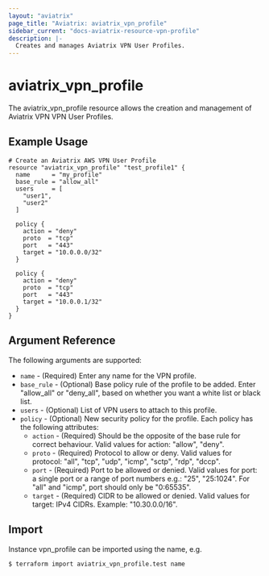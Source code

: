 ```yaml
---
layout: "aviatrix"
page_title: "Aviatrix: aviatrix_vpn_profile"
sidebar_current: "docs-aviatrix-resource-vpn-profile"
description: |-
  Creates and manages Aviatrix VPN User Profiles.
---
```


# aviatrix_vpn_profile

The aviatrix_vpn_profile resource allows the creation and management of Aviatrix VPN VPN User Profiles.

## Example Usage

```hcl
# Create an Aviatrix AWS VPN User Profile
resource "aviatrix_vpn_profile" "test_profile1" {
  name      = "my_profile"
  base_rule = "allow_all"
  users     = [
    "user1", 
    "user2"
  ]
  
  policy { 
    action = "deny"
    proto  = "tcp"
    port   = "443"
    target = "10.0.0.0/32"
  }
  
  policy {
    action = "deny"
    proto  = "tcp"
    port   = "443"
    target = "10.0.0.1/32"
  }
}
```

## Argument Reference

The following arguments are supported:

* `name` - (Required) Enter any name for the VPN profile.
* `base_rule` - (Optional) Base policy rule of  the profile to be added. Enter "allow_all" or "deny_all", based on whether you want a white list or black list.
* `users` - (Optional) List of VPN users to attach to this profile.
* `policy` - (Optional) New security policy for the profile. Each policy has the following attributes:
  * `action` - (Required) Should be the opposite of the base rule for correct behaviour. Valid values for action: "allow", "deny".
  * `proto` - (Required) Protocol to allow or deny. Valid values for protocol: "all", "tcp", "udp", "icmp", "sctp", "rdp", "dccp".
  * `port` - (Required) Port to be allowed or denied. Valid values for port: a single port or a range of port numbers e.g.: "25", "25:1024". For "all" and "icmp", port should only be "0:65535".
  * `target` - (Required) CIDR to be allowed or denied. Valid values for target: IPv4 CIDRs. Example: "10.30.0.0/16".

## Import

Instance vpn_profile can be imported using the name, e.g.

```
$ terraform import aviatrix_vpn_profile.test name
```